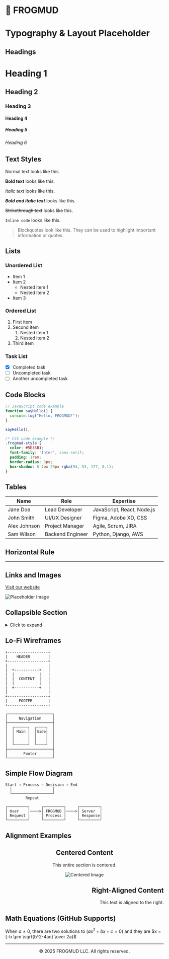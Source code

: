 # 🐸 FROGMUD

# Typography & Layout Placeholder

## Headings

# Heading 1
## Heading 2
### Heading 3
#### Heading 4
##### Heading 5
###### Heading 6

## Text Styles

Normal text looks like this.

**Bold text** looks like this.

*Italic text* looks like this.

***Bold and italic text*** looks like this.

~~Strikethrough text~~ looks like this.

`Inline code` looks like this.

> Blockquotes look like this. They can be used to highlight important information or quotes.

## Lists

### Unordered List
- Item 1
- Item 2
  - Nested item 1
  - Nested item 2
- Item 3

### Ordered List
1. First item
2. Second item
   1. Nested item 1
   2. Nested item 2
3. Third item

### Task List
- [x] Completed task
- [ ] Uncompleted task
- [ ] Another uncompleted task

## Code Blocks

```javascript
// JavaScript code example
function sayHello() {
  console.log("Hello, FROGMUD!");
}

sayHello();
```

```css
/* CSS code example */
.frogmud-style {
  color: #5E35B1;
  font-family: 'Inter', sans-serif;
  padding: 1rem;
  border-radius: 8px;
  box-shadow: 0 4px 20px rgba(94, 53, 177, 0.1);
}
```

## Tables

| Name | Role | Expertise |
|------|------|-----------|
| Jane Doe | Lead Developer | JavaScript, React, Node.js |
| John Smith | UI/UX Designer | Figma, Adobe XD, CSS |
| Alex Johnson | Project Manager | Agile, Scrum, JIRA |
| Sam Wilson | Backend Engineer | Python, Django, AWS |

## Horizontal Rule

---

## Links and Images

[Visit our website](https://example.com)

![Placeholder Image](https://via.placeholder.com/600x300/5E35B1/FFFFFF?text=FROGMUD+Placeholder)

## Collapsible Section

<details>
<summary>Click to expand</summary>

This is hidden content that can be expanded by clicking the arrow.

It can contain any markdown elements:
- Lists
- **Bold text**
- `Code snippets`
- And more...

</details>

## Lo-Fi Wireframes

```
+------------------+
|    HEADER        |
+------------------+
|                  |
|  +-----------+   |
|  |           |   |
|  |  CONTENT  |   |
|  |           |   |
|  +-----------+   |
|                  |
+------------------+
|     FOOTER       |
+------------------+
```

```
┌────────────────────┐
│     Navigation     │
├────────────────────┤
│  ┌──────┐  ┌────┐  │
│  │ Main │  │Side│  │
│  │      │  │    │  │
│  │      │  │    │  │
│  └──────┘  └────┘  │
├────────────────────┤
│       Footer       │
└────────────────────┘
```

## Simple Flow Diagram

```
Start → Process → Decision → End
  │                  │
  └──────────────────┘
         Repeat
```

```
┌─────────┐     ┌─────────┐     ┌─────────┐
│ User    │────>│ FROGMUD │────>│ Server  │
│ Request │     │ Process │     │ Response│
└─────────┘     └─────────┘     └─────────┘
```

## Alignment Examples

<div align="center">
  
## Centered Content

This entire section is centered.

![Centered Image](https://via.placeholder.com/300x150/4ECDC4/FFFFFF?text=Centered)

</div>

<div align="right">

## Right-Aligned Content

This text is aligned to the right.

</div>

## Math Equations (GitHub Supports)

When $a \ne 0$, there are two solutions to $(ax^2 + bx + c = 0)$ and they are 
$x = {-b \pm \sqrt{b^2-4ac} \over 2a}$

---

<p align="center">© 2025 FROGMUD LLC. All rights reserved.</p>